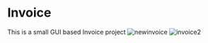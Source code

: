 # Invoice
This is a small GUI based Invoice project
![newinvoice](https://cloud.githubusercontent.com/assets/18600300/15985122/0777e028-3001-11e6-96b0-a031bf18e933.png)
![invoice2](https://cloud.githubusercontent.com/assets/18600300/15985141/ac9bd29e-3001-11e6-87ff-a27e0238310e.png)
